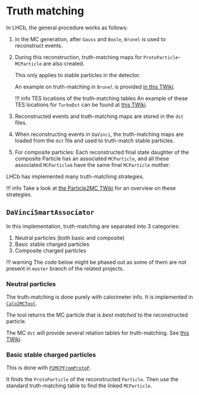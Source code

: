 # Truth matching

In LHCb, the general procedure works as follows:

1. In the MC generation, after `Gauss` and `Boole`, `Brunel` is used to
    reconstruct events.
2. During this reconstruction, truth-matching maps for
    `ProtoParticle`-`MCParticle` are also created.

    This only applies to stable particles in the detector.

    An example on truth-matching in `Brunel` is provided [in this TWiki](https://twiki.cern.ch/twiki/bin/view/LHCb/FAQ/BrunelFAQ#How_do_I_implement_MC_truth_matc).

    !!! info TES locations of the truth-matching tables
        An example of these TES locations for `TurboDst` can be found
        at [this TWiki](https://twiki.cern.ch/twiki/bin/view/LHCb/MakeNTupleFromTurbo).

3. Reconstructed events and truth-matching maps are stored in the `dst` files.
4. When reconstructing events in `DaVinci`, the truth-matching maps are loaded
    from the `dst` file and used to truth-match stable particles.
5. For composite particles: Each reconstructed final state daughter of the
    composite Particle has an associated `MCParticle`, and all these associated
    `MCParticle`s have the same final `MCParticle` mother.

LHCb has implemented many truth-matching strategies.


!!! info
    Take a look at [the Particle2MC TWiki](https://twiki.cern.ch/twiki/bin/view/LHCb/Particle2MC)
    for an overview on these strategies.


## `DaVinciSmartAssociator`

In this implementation, truth-matching are separated into 3 categories:

1. Neutral particles (both basic and composite)
2. Basic stable charged particles
3. Composite charged particles

!!! warning
    The code below might be phased out as some of them are not present in
    `master` branch of the related projects.

### Neutral particles

The truth-matching is done purely with calorimeter info. It is implemented in
[`Calo2MCTool`](https://gitlab.cern.ch/lhcb/Rec/-/blob/7a48b9c4084f398fa7c867a8e3165e9db7682e16/Calo/CaloTools/src/Calo2MCTool.cpp).

The tool returns the MC particle that is _best matched_ to the reconstructed particle.

The MC `dst` will provide several relation tables for truth-matching. See [this TWiki](https://twiki.cern.ch/twiki/bin/view/LHCb/CaloEventModel#Relations).

### Basic stable charged particles

This is done with [`P2MCPFromProtoP`](https://gitlab.cern.ch/lhcb/Analysis/-/blob/master/Phys/DaVinciMCTools/src/P2MCPFromProtoP.cpp).

It finds the `ProtoParticle` of the reconstructed `Particle`. Then use the standard
truth-matching table to find the linked `MCParticle`.
